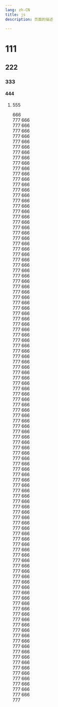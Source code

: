 ```yaml
---
lang: zh-CN
title: js
description: 页面的描述

---
```




#  111
##  222
###  333
####  444
1.  555

    666
    <br/>
    777
    666
    <br/>
    777 666
    <br/>
    777 666
    <br/>
    777 666
    <br/>
    777 666
    <br/>
    777 666
    <br/>
    777 666
    <br/>
    777 666
    <br/>
    777 666
    <br/>
    777 666
    <br/>
    777 666
    <br/>
    777 666
    <br/>
    777 666
    <br/>
    777 666
    <br/>
    777 666
    <br/>
    777 666
    <br/>
    777 666
    <br/>
    777 666
    <br/>
    777 666
    <br/>
    777 666
    <br/>
    777 666
    <br/>
    777 666
    <br/>
    777 666
    <br/>
    777 666
    <br/>
    777 666
    <br/>
    777 666
    <br/>
    777 666
    <br/>
    777 666
    <br/>
    777 666
    <br/>
    777 666
    <br/>
    777 666
    <br/>
    777 666
    <br/>
    777 666
    <br/>
    777 666
    <br/>
    777 666
    <br/>
    777 666
    <br/>
    777 666
    <br/>
    777 666
    <br/>
    777 666
    <br/>
    777 666
    <br/>
    777 666
    <br/>
    777 666
    <br/>
    777 666
    <br/>
    777 666
    <br/>
    777 666
    <br/>
    777 666
    <br/>
    777 666
    <br/>
    777 666
    <br/>
    777 666
    <br/>
    777 666
    <br/>
    777 666
    <br/>
    777 666
    <br/>
    777 666
    <br/>
    777 666
    <br/>
    777 666
    <br/>
    777 666
    <br/>
    777 666
    <br/>
    777 666
    <br/>
    777 666
    <br/>
    777 666
    <br/>
    777 666
    <br/>
    777 666
    <br/>
    777 666
    <br/>
    777 666
    <br/>
    777 666
    <br/>
    777 666
    <br/>
    777 666
    <br/>
    777 666
    <br/>
    777 666
    <br/>
    777 666
    <br/>
    777 666
    <br/>
    777 666
    <br/>
    777 666
    <br/>
    777 666
    <br/>
    777 666
    <br/>
    777 666
    <br/>
    777 666
    <br/>
    777 666
    <br/>
    777 666
    <br/>
    777 666
    <br/>
    777 666
    <br/>
    777 666
    <br/>
    777 666
    <br/>
    777 666
    <br/>
    777 666
    <br/>
    777 666
    <br/>
    777 666
    <br/>
    777 666
    <br/>
    777 666
    <br/>
    777 666
    <br/>
    777 666
    <br/>
    777 666
    <br/>
    777 666
    <br/>
    777 666
    <br/>
    777 666
    <br/>
    777 666
    <br/>
    777 666
    <br/>
    777 666
    <br/>
    777 666
    <br/>
    777 666
    <br/>
    777 666
    <br/>
    777 666
    <br/>
    777 666
    <br/>
    777 666
    <br/>
    777 666
    <br/>
    777 666
    <br/>
    777 666
    <br/>
    777 666
    <br/>
    777